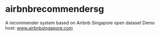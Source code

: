 # airbnbrecommendersg
A recommender system based on Airbnb Singapore open dataset
Demo host: www.airbnbsingapore.com
